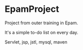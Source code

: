# EpamProject
Project from outer training in Epam.

It's a simple to-do list on every day.

Servlet, jsp, jstl, mysql, maven
